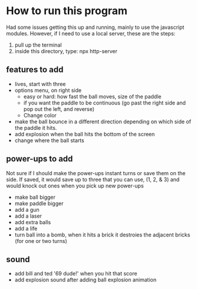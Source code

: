 # How to run this program
Had some issues getting this up and running, mainly to use the javascript modules. 
However, if I need to use a local server, these are the steps: 
1. pull up the terminal
2. inside this directory, type: npx http-server

## features to add
- lives, start with three
- options menu, on right side
    - easy or hard: how fast the ball moves, size of the paddle
    - if you want the paddle to be continuous (go past the right side and pop out the left, and reverse)
    - Change color
- make the ball bounce in a different direction depending on which side of the paddle it hits. 
- add explosion when the ball hits the bottom of the screen
- change where the ball starts


## power-ups to add
Not sure if I should make the power-ups instant turns or save them on the side. If saved, it would save up to three that you can use, (1, 2, & 3) and would knock out ones when you pick up new power-ups 
- make ball bigger
- make paddle bigger
- add a gun
- add a laser
- add extra balls
- add a life
- turn ball into a bomb, when it hits a brick it destroies the adjacent bricks (for one or two turns)


## sound
- add bill and ted '69 dude!' when you hit that score
- add explosion sound after adding ball explosion animation
